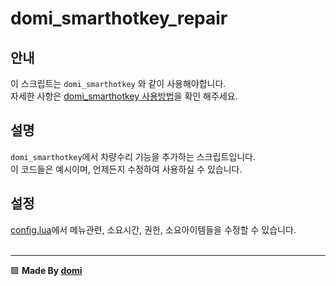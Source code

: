 # domi_smarthotkey_repair

## 안내
이 스크립트는 `domi_smarthotkey` 와 같이 사용해야합니다.</br>
자세한 사항은 [domi_smarthotkey 사용방법](https://domi.kr/drm/helpcenter/helpinfo.php?help_id=use-domi_smarthotkey)을 확인 해주세요.

## 설명
`domi_smarthotkey`에서 차량수리 기능을 추가하는 스크립트입니다.</br>
이 코드들은 예시이며, 언제든지 수정하여 사용하실 수 있습니다.

## 설정
[config.lua](/config.lua)에서 메뉴관련, 소요시간, 권한, 소요아이템들을 수정할 수 있습니다.
</br>
</br>

----
🟩 **Made By <a href="https://domi.kr/">domi</a>**